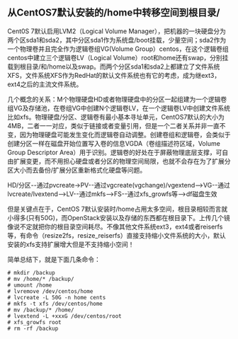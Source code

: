 ## 从CentOS7默认安装的/home中转移空间到根目录/

Cent0S 7默认启用LVM2（Logical Volume Manager），把机器的一块硬盘分为两个区sda1和sda2，其中分区sda1作为系统盘/boot挂载，少量空间；sda2作为一个物理卷并且完全作为逻辑卷组VG(Volume Group）centos，在这个逻辑卷组centos中建立三个逻辑卷LV（Logical Volume）root和home还有swap，分别挂载到根目录/和/home以及swap。而两个分区sda1和sda2上都建立了文件系统XFS，文件系统XFS作为RedHat的默认文件系统也有它的考虑，成为继ext3，ext4之后的主流文件系统。

几个概念的关系：M个物理硬盘HD或者物理硬盘中的分区一起组建为一个逻辑卷组VG及存储池，在卷组VG中创建N个逻辑卷LV，在一个逻辑卷LV中创建文件系统比如xfs。物理硬盘/分区、逻辑卷有最小基本寻址单元，CentOS7默认的大小为4MB，二者一一对应，类似于链接或者变量引用，但是一个二者关系并非一直不变，因为物理硬盘可能发生变化而逻辑卷自动调整。创建卷组和逻辑卷，会类似于创建分区一样在磁盘开始位置写入卷的信息VGDA（卷组描述符区域，Volume Group Descriptor Area）用于识别。逻辑卷的好处在于屏蔽物理底层支撑，可自由扩展变更，而不用担心硬盘或者分区的物理空间局限，也就不会存在为了扩展分区大小而去备份/扩展分区重新格式化硬盘等问题。

 

HD/分区--通过pvcreate->PV--通过vgcreate(vgchange)/vgextend-->VG--通过lvcreate/lvextend-->LV--通过mkfs-->FS--通过xfs_growfs等-->df磁盘生效

 

但是关键点在于，CentOS 7默认安装时/home占用太多空间，根目录相较而言就小得多(只有50G)，而OpenStack安装以及存储的东西都在根目录下。上传几个镜像说不定就把你的根目录空间耗尽。不像其他文件系统ext3，ext4或者reiserfs等，有命令（resize2fs，resize_reiserfs）直接支持缩小文件系统的大小，默认安装的xfs支持扩展增大但是不支持缩小空间！

简单总结下，就是下面几条命令：

```
# mkdir /backup
# mv /home/* /backup/
# umount /home
# lvremove /dev/centos/home
# lvcreate -L 50G -n home cents
# mkfs -t xfs /dev/centos/home
# mv /backup/* /home/
# lvextend -L +xxxG /dev/centos/root
# xfs_growfs root
# rm -rf /backup
```